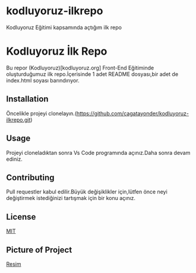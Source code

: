 # kodluyoruz-ilkrepo
Kodluyoruz Eğitimi kapsamında açtığım ilk repo

# Kodluyoruz İlk Repo

Bu repor (Kodluyoruz)[kodluyoruz.org] Front-End Eğitiminde oluşturduğumuz ilk repo.İçerisinde 1 adet README dosyası,bir adet de index.html soyası barındırıyor.

  

## Installation

  

Öncelikle projeyi clonelayın.(https://github.com/cagatayonder/kodluyoruz-ilkrepo.git)

  

## Usage

  

Projeyi cloneladıktan sonra Vs Code programında açınız.Daha sonra devam ediniz.

  

## Contributing


Pull requestler kabul edilir.Büyük değişiklikler için,lütfen önce neyi değiştirmek istediğinizi tartışmak için bir konu açınız.

  

## License

  

[MIT](mit.edu)

## Picture of Project

[Resim](frontend.PNG)